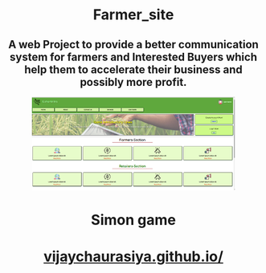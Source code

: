 <div align="center">
  <h1 >Farmer_site</h1>
<h2>A web Project to provide a better communication system for farmers and Interested Buyers which help them to  accelerate their business  and possibly more profit.</h2>

  <img src="kisanmitra.png" style=" width:80%; height:40%">
  <h1>Simon game</h1>
<p><a href="https://vijaychaurasiya.github.io/simon-game/"><h1>vijaychaurasiya.github.io/</h1></a></p>
</div>
